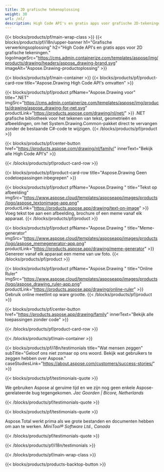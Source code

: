 ```yaml
---
title: 2D grafische tekenoplossing 
weight: 30
url: /nl/
description: High Code API's en gratis apps voor grafische 2D-tekeningen. Mogelijkheid om tekst, lijnen, curven en figuren te tekenen en afbeeldingen naar verschillende formaten te converteren.
---
```


{{< blocks/products/pf/main-wrap-class >}}
{{< blocks/products/pf/i18n/upper-banner h1="Grafische verwerkingsoplossing" h2="High Code API's en gratis apps voor 2D grafische tekeningen." logoImageSrc="https://cms.admin.containerize.com/templates/aspose/img/products/drawing/headers/aspose_drawing-brand.svg" imageAlt="Aspose.Drawing-productoplossing" >}}

{{< blocks/products/pf/main-container >}}
{{< blocks/products/pf/product-card-row title="Aspose.Drawing High Code API's omvatten" >}}

{{< blocks/products/pf/product pfName="Aspose.Drawing voor" title=".NET" imgSrc="https://cms.admin.containerize.com/templates/aspose/img/products/drawing/aspose_drawing-for-net.svg" productLink="https://products.aspose.com/drawing/nl/net/" >}}
.NET grafische bibliotheek voor het tekenen van tekst, geometrieën en afbeeldingen, om het System.Drawing.Common-pakket direct te vervangen zonder de bestaande C#-code te wijzigen.
{{< /blocks/products/pf/product >}}

{{< blocks/products/pf/center-button href="https://products.aspose.com/drawing/nl/family/" innerText="Bekijk alle High Code API's" >}}

{{< /blocks/products/pf/product-card-row >}}

{{< blocks/products/pf/product-card-row title="Aspose.Drawing Geen codetoepassingen inbegrepen" >}}

{{< blocks/products/pf/product pfName="Aspose.Drawing " title="Tekst op afbeelding" imgSrc="https://www.aspose.cloud/templates/asposeapp/images/products/logo/aspose_textonimage-app.png" productLink="https://products.aspose.app/drawing/text-on-image" >}}
Voeg tekst toe aan een afbeelding, brochure of een meme vanaf elk apparaat.
{{< /blocks/products/pf/product >}}

{{< blocks/products/pf/product pfName="Aspose.Drawing " title="Meme-generator" imgSrc="https://www.aspose.cloud/templates/asposeapp/images/products/logo/aspose_memegenerator-app.png" productLink="https://products.aspose.app/drawing/meme-generator" >}}
Genereer vanaf elk apparaat een meme van uw foto.
{{< /blocks/products/pf/product >}}

{{< blocks/products/pf/product pfName="Aspose.Drawing " title="Online Ruler" imgSrc="https://www.aspose.cloud/templates/asposeapp/images/products/logo/aspose_drawing_ruler-app.png" productLink="https://products.aspose.app/drawing/online-ruler" >}}
Gebruik online meetlint op ware grootte.
{{< /blocks/products/pf/product >}}

{{< blocks/products/pf/center-button href="https://products.aspose.app/drawing/family" innerText="Bekijk alle toepassingen zonder code" >}}

{{< /blocks/products/pf/product-card-row >}}

{{< /blocks/products/pf/main-container >}}

{{< blocks/products/pf/i18n/testimonials title="Wat mensen zeggen" subTitle="Geloof ons niet zomaar op ons woord. Bekijk wat gebruikers te zeggen hebben over Aspose." caseStudiesLink="https://about.aspose.com/customers/success-stories/" >}}

{{< blocks/products/pf/testimonials-quote >}}
<p class="first">
 We gebruiken Aspose al geruime tijd en we zijn nog geen enkele Aspose-gerelateerde bug tegengekomen.
 <em>
  Jac Goorden | Bicore, Netherlands
 </em>
</p>

{{< /blocks/products/pf/testimonials-quote >}}

{{< blocks/products/pf/testimonials-quote >}}
<p class="second">
 Aspose.Total werkt prima als we grote bestanden en documenten hebben om aan te werken.
 <em>
  MiniTool® Software Ltd., Canada
 </em>
</p>

{{< /blocks/products/pf/testimonials-quote >}}

{{< /blocks/products/pf/i18n/testimonials >}}

{{< /blocks/products/pf/main-wrap-class >}}

{{< blocks/products/products-backtop-button >}}
